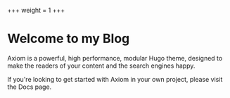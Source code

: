 +++
weight = 1
+++

# Welcome to my Blog

Axiom is a powerful, high performance, modular Hugo theme, designed to make the readers of your content and the search engines happy.

If you're looking to get started with Axiom in your own project, please visit the Docs page.
